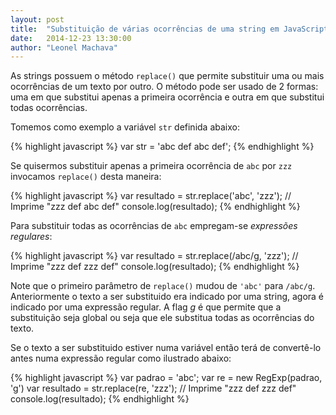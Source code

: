 ```yaml
---
layout: post
title:  "Substituição de várias ocorrências de uma string em JavaScript"
date:   2014-12-23 13:30:00
author: "Leonel Machava"
---
```


As strings possuem o método `replace()` que permite substituir uma ou mais ocorrências de um texto por outro.
O método pode ser usado de 2 formas: uma em que substitui apenas a primeira ocorrência e outra em que substitui todas ocorrências.

Tomemos como exemplo a variável `str` definida abaixo:

{% highlight javascript %}
var str = 'abc def abc def';
{% endhighlight %}

Se quisermos substituir apenas a primeira ocorrência de `abc` por `zzz` invocamos `replace()` desta maneira:

{% highlight javascript %}
var resultado = str.replace('abc', 'zzz');
// Imprime "zzz def abc def"
console.log(resultado);
{% endhighlight %}

Para substituir todas as ocorrências de `abc` empregam-se *expressões regulares*:

{% highlight javascript %}
var resultado = str.replace(/abc/g, 'zzz');
// Imprime "zzz def zzz def"
console.log(resultado);
{% endhighlight %}

Note que o primeiro parâmetro de `replace()` mudou de `'abc'` para `/abc/g`. Anteriormente o texto a ser substituido era indicado por uma string, agora é indicado por uma expressão regular. A flag *g* é que permite que a substituição seja global ou seja que ele substitua todas as ocorrências do texto.

Se o texto a ser substituido estiver numa variável então terá de convertê-lo antes numa expressão regular como ilustrado abaixo:

{% highlight javascript %}
var padrao = 'abc';
var re = new RegExp(padrao, 'g')
var resultado = str.replace(re, 'zzz');
// Imprime "zzz def zzz def"
console.log(resultado);
{% endhighlight %}

&nbsp;